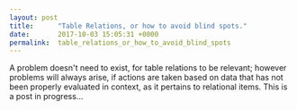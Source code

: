 ```yaml
---
layout: post
title:      "Table Relations, or how to avoid blind spots."
date:       2017-10-03 15:05:31 +0000
permalink:  table_relations_or_how_to_avoid_blind_spots
---
```



A problem doesn't need to exist, for table relations to be relevant; however problems will always arise, if actions are taken based on data that has not been properly evaluated in context, as it pertains to relational items. This is a post in progress...
